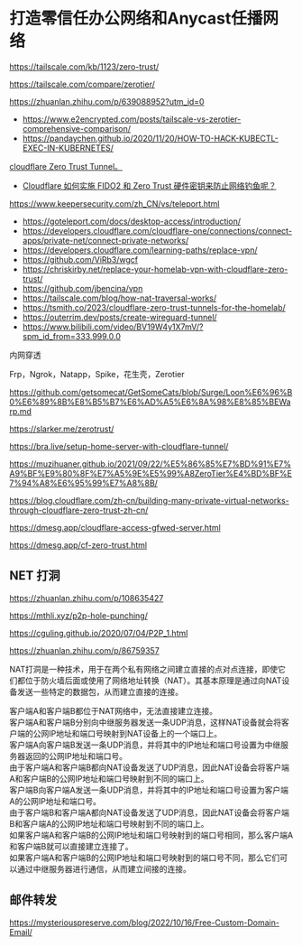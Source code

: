 # 打造零信任办公网络和Anycast任播网络
https://tailscale.com/kb/1123/zero-trust/

https://tailscale.com/compare/zerotier/

https://zhuanlan.zhihu.com/p/639088952?utm_id=0
- https://www.e2encrypted.com/posts/tailscale-vs-zerotier-comprehensive-comparison/
- https://pandaychen.github.io/2020/11/20/HOW-TO-HACK-KUBECTL-EXEC-IN-KUBERNETES/

[cloudflare Zero Trust Tunnel。](https://zhuanlan.zhihu.com/p/636264850?utm_id=0)


- [Cloudflare 如何实施 FIDO2 和 Zero Trust 硬件密钥来防止网络钓鱼呢？](https://blog.cloudflare.com/zh-cn/how-cloudflare-implemented-fido2-and-zero-trust-zh-cn/)

https://www.keepersecurity.com/zh_CN/vs/teleport.html

- https://goteleport.com/docs/desktop-access/introduction/
- https://developers.cloudflare.com/cloudflare-one/connections/connect-apps/private-net/connect-private-networks/
- https://developers.cloudflare.com/learning-paths/replace-vpn/
- https://github.com/ViRb3/wgcf
- https://chriskirby.net/replace-your-homelab-vpn-with-cloudflare-zero-trust/
- https://github.com/jbencina/vpn
- https://tailscale.com/blog/how-nat-traversal-works/
- https://tsmith.co/2023/cloudflare-zero-trust-tunnels-for-the-homelab/
- https://outerrim.dev/posts/create-wireguard-tunnel/
- https://www.bilibili.com/video/BV19W4y1X7mV/?spm_id_from=333.999.0.0

内网穿透

Frp，Ngrok，Natapp，Spike，花生壳，Zerotier 

https://github.com/getsomecat/GetSomeCats/blob/Surge/Loon%E6%96%B0%E6%89%8B%E8%B5%B7%E6%AD%A5%E6%8A%98%E8%85%BEWarp.md





https://slarker.me/zerotrust/

https://bra.live/setup-home-server-with-cloudflare-tunnel/

https://muzihuaner.github.io/2021/09/22/%E5%86%85%E7%BD%91%E7%A9%BF%E9%80%8F%E7%A5%9E%E5%99%A8ZeroTier%E4%BD%BF%E7%94%A8%E6%95%99%E7%A8%8B/

https://blog.cloudflare.com/zh-cn/building-many-private-virtual-networks-through-cloudflare-zero-trust-zh-cn/

https://dmesg.app/cloudflare-access-gfwed-server.html

https://dmesg.app/cf-zero-trust.html






## NET 打洞

https://zhuanlan.zhihu.com/p/108635427

https://mthli.xyz/p2p-hole-punching/

https://cguling.github.io/2020/07/04/P2P_1.html

https://zhuanlan.zhihu.com/p/86759357

NAT打洞是一种技术，用于在两个私有网络之间建立直接的点对点连接，即使它们都位于防火墙后面或使用了网络地址转换（NAT）。其基本原理是通过向NAT设备发送一些特定的数据包，从而建立直接的连接。


客户端A和客户端B都位于NAT网络中，无法直接建立连接。  
客户端A和客户端B分别向中继服务器发送一条UDP消息，这样NAT设备就会将客户端的公网IP地址和端口号映射到NAT设备上的一个端口上。  
客户端A向客户端B发送一条UDP消息，并将其中的IP地址和端口号设置为中继服务器返回的公网IP地址和端口号。  
由于客户端A和客户端B都向NAT设备发送了UDP消息，因此NAT设备会将客户端A和客户端B的公网IP地址和端口号映射到不同的端口上。  
客户端B向客户端A发送一条UDP消息，并将其中的IP地址和端口号设置为客户端A的公网IP地址和端口号。  
由于客户端B和客户端A都向NAT设备发送了UDP消息，因此NAT设备会将客户端B和客户端A的公网IP地址和端口号映射到不同的端口上。  
如果客户端A和客户端B的公网IP地址和端口号映射到的端口号相同，那么客户端A和客户端B就可以直接建立连接了。  
如果客户端A和客户端B的公网IP地址和端口号映射到的端口号不同，那么它们可以通过中继服务器进行通信，从而建立间接的连接。 




## 邮件转发 
https://mysteriouspreserve.com/blog/2022/10/16/Free-Custom-Domain-Email/
